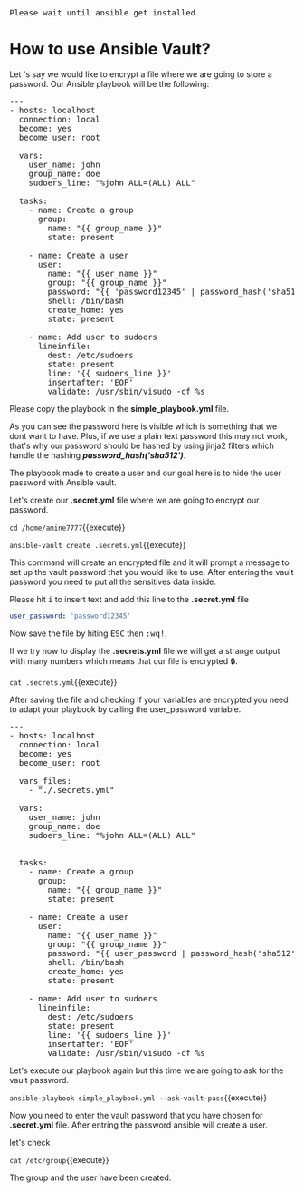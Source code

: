  <kbd>Please wait until ansible get installed</kbd>

# How to use Ansible Vault?

Let 's say we would like to encrypt a file where we are going to store a password. Our Ansible playbook will be the following:

<pre class="file" data-target="clipboard">
---
- hosts: localhost
  connection: local
  become: yes
  become_user: root
  
  vars:
    user_name: john
    group_name: doe
    sudoers_line: "%john ALL=(ALL) ALL"
    
  tasks:
    - name: Create a group
      group:
        name: "{{ group_name }}"
        state: present

    - name: Create a user
      user:
        name: "{{ user_name }}"
        group: "{{ group_name }}"
        password: "{{ 'password12345' | password_hash('sha512') }}"
        shell: /bin/bash
        create_home: yes
        state: present
        
    - name: Add user to sudoers 
      lineinfile:
        dest: /etc/sudoers
        state: present
        line: '{{ sudoers_line }}'
        insertafter: 'EOF'
        validate: /usr/sbin/visudo -cf %s
</pre>

Please copy the playbook in the  **simple_playbook.yml** file.

As you can see the password here is visible which is something that we dont want to have. Plus, if we use a plain text password this may not work, that's why our password should be hashed by using jinja2 filters which handle the hashing ***password_hash('sha512')***.

The playbook made to create a user and our goal here is to hide the user password with Ansible vault.

Let's create our **.secret.yml** file where we are going to encrypt our password.

`cd /home/amine7777`{{execute}}

`ansible-vault create .secrets.yml`{{execute}}

This command will create an encrypted file and it will prompt a message to set up the vault password that you would like to use. After entering the vault password you need to put all the sensitives data inside.

Please hit  <kbd>i</kbd> to insert text and add this line to the **.secret.yml** file 

```yaml
user_password: 'password12345'

```
Now save the file by hiting 
 <kbd>ESC</kbd>  then <kbd>:wq!</kbd>.

If we try now to display the **.secrets.yml** file we will get a strange output with many numbers which means that our file is encrypted :lock:.

`cat .secrets.yml`{{execute}}

After saving the file and checking if your variables are encrypted you need to adapt your playbook by calling the user_password variable.

<pre class="file" data-target="clipboard">
---
- hosts: localhost
  connection: local
  become: yes
  become_user: root

  vars_files:
    - "./.secrets.yml"
  
  vars:
    user_name: john
    group_name: doe
    sudoers_line: "%john ALL=(ALL) ALL"
    
    
  tasks:
    - name: Create a group
      group:
        name: "{{ group_name }}"
        state: present

    - name: Create a user
      user:
        name: "{{ user_name }}"
        group: "{{ group_name }}"
        password: "{{ user_password | password_hash('sha512') }}"
        shell: /bin/bash
        create_home: yes
        state: present
        
    - name: Add user to sudoers
      lineinfile:
        dest: /etc/sudoers
        state: present
        line: '{{ sudoers_line }}'
        insertafter: 'EOF'
        validate: /usr/sbin/visudo -cf %s
</pre>


Let's execute our playbook again but this time we are going to ask for the vault password.

`ansible-playbook simple_playbook.yml --ask-vault-pass`{{execute}}

Now you need to enter the vault password that you have chosen for **.secret.yml** file. After entring the password ansible will create a user.

let's check

`cat /etc/group`{{execute}}

The group and the user have been created.





 
